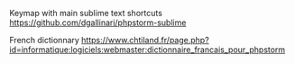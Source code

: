 Keymap with main sublime text shortcuts
  https://github.com/dgallinari/phpstorm-sublime

French dictionnary
  https://www.chtiland.fr/page.php?id=informatique:logiciels:webmaster:dictionnaire_francais_pour_phpstorm

